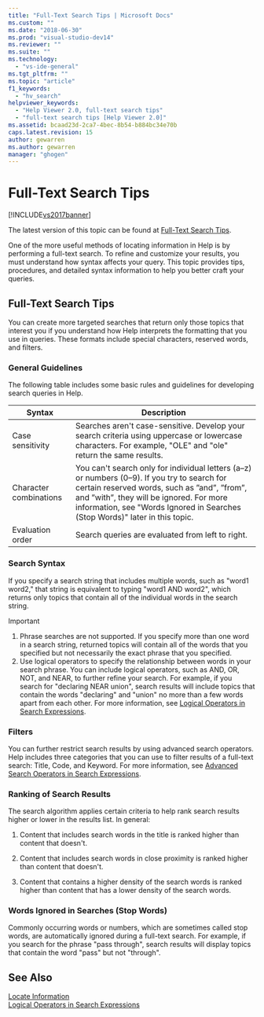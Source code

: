 ```yaml
---
title: "Full-Text Search Tips | Microsoft Docs"
ms.custom: ""
ms.date: "2018-06-30"
ms.prod: "visual-studio-dev14"
ms.reviewer: ""
ms.suite: ""
ms.technology: 
  - "vs-ide-general"
ms.tgt_pltfrm: ""
ms.topic: "article"
f1_keywords: 
  - "hv_search"
helpviewer_keywords: 
  - "Help Viewer 2.0, full-text search tips"
  - "full-text search tips [Help Viewer 2.0]"
ms.assetid: bcaad23d-2ca7-4bec-8b54-b884bc34e70b
caps.latest.revision: 15
author: gewarren
ms.author: gewarren
manager: "ghogen"
---
```

# Full-Text Search Tips
[!INCLUDE[vs2017banner](../includes/vs2017banner.md)]

The latest version of this topic can be found at [Full-Text Search Tips](https://docs.microsoft.com/visualstudio/ide/full-text-search-tips).  
  
One of the more useful methods of locating information in Help is by performing a full-text search. To refine and customize your results, you must understand how syntax affects your query. This topic provides tips, procedures, and detailed syntax information to help you better craft your queries.  
  
## Full-Text Search Tips  
 You can create more targeted searches that return only those topics that interest you if you understand how Help interprets the formatting that you use in queries. These formats include special characters, reserved words, and filters.  
  
### General Guidelines  
 The following table includes some basic rules and guidelines for developing search queries in Help.  
  
|Syntax|Description|  
|------------|-----------------|  
|Case sensitivity|Searches aren't case-sensitive. Develop your search criteria using uppercase or lowercase characters. For example, "OLE" and "ole" return the same results.|  
|Character combinations|You can't search only for individual letters (a–z) or numbers (0–9). If you try to search for certain reserved words, such as ”and”, ”from”, and ”with”, they will be ignored. For more information, see "Words Ignored in Searches (Stop Words)" later in this topic.|  
|Evaluation order|Search queries are evaluated from left to right.|  
  
### Search Syntax  
 If you specify a search string that includes multiple words, such as "word1 word2," that string is equivalent to typing "word1 AND word2", which returns only topics that contain all of the individual words in the search string.  
  
> [!IMPORTANT]
>  1.  Phrase searches are not supported. If you specify more than one word in a search string, returned topics will contain all of the words that you specified but not necessarily the exact phrase that you specified.  
> 2.  Use logical operators to specify the relationship between words in your search phrase. You can include logical operators, such as AND, OR, NOT, and NEAR, to further refine your search. For example, if you search for "declaring NEAR union", search results will include topics that contain the words "declaring" and "union" no more than a few words apart from each other. For more information, see [Logical Operators in Search Expressions](../ide/logical-operators-in-search-expressions.md).  
  
### Filters  
 You can further restrict search results by using advanced search operators. Help includes three categories that you can use to filter results of a full-text search: Title, Code, and Keyword. For more information, see [Advanced Search Operators in Search Expressions](../ide/advanced-search-operators-in-search-expressions.md).  
  
### Ranking of Search Results  
 The search algorithm applies certain criteria to help rank search results higher or lower in the results list. In general:  
  
1.  Content that includes search words in the title is ranked higher than content that doesn't.  
  
2.  Content that includes search words in close proximity is ranked higher than content that doesn't.  
  
3.  Content that contains a higher density of the search words is ranked higher than content that has a lower density of the search words.  
  
### Words Ignored in Searches (Stop Words)  
 Commonly occurring words or numbers, which are sometimes called stop words, are automatically ignored during a full-text search. For example, if you search for the phrase "pass through", search results will display topics that contain the word "pass" but not "through".  
  
## See Also  
 [Locate Information](../ide/locate-information.md)   
 [Logical Operators in Search Expressions](../ide/logical-operators-in-search-expressions.md)



